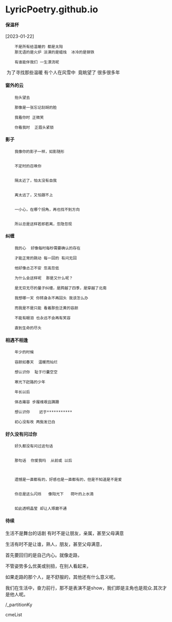 # LyricPoetry.github.io


#### 保温杯 
[2023-01-22]

        不是所有给温暖的 都是太阳
        那无语的是火炉 淡漠的是蜡烛  冰冷的是钢铁

        有谁能伴我们 一生漂流呢
​        为了寻找那些温暖 有个人在风雪中
​        竟眺望了 很多很多年



#### 窗外的云

        抬头望去

        那像是一张忘记刮胡的脸

        我看你时 正微笑

        你看我时  正眉头紧锁

#### 影子

        我像你的影子一样，如影随形


        不定时的召唤你


        隔太近了，怕太没有自我


        离太远了，又怕跟不上


        一小心，在哪个拐角，再也找不到方向


        所以总是这样若即若离，忽隐忽现

#### 纠缠

        我的心  好像每时每秒需要确认的存在 

        才能正常的跳动 每一回的 有问无回 

        他好像忐忑不安 忽高忽低

        为什么会这样呢  那是又什么呢？ 

        是无穷无尽的量子纠缠，是跨越了四季，是穿越了北南

        我想哪一天 你转身永不再回头 我该怎么办

        而我是不是只能 看着那些泛黄的容颜 

        不能有眼泪 也永远不会再有笑容 

        直到生命的尽头

#### 相遇不相逢

        年少的时候  

        容颜如春天  温暖而灿烂

        想认识你  耻于行囊空空  

        寒光下赶路的少年

        年长以后       

        体态雍容 步履维艰且蹒跚

        想认识你    迟于***********                     

        初心没有改 两鬓发已白  





#### 好久没有问过你

        好久都没有问过这句话


        那句话  你爱我吗  从前或 以后



        遗憾是一直都有的，好感也是一直都有的，但是不知道是不是爱


        你总是这么闪烁   像阳光下   荷叶的上水滴


        如此透明晶莹 却让人琢磨不通































#### 待续



生活不是舞台的话剧  有时不是让朋友，亲属，甚至父母满意





生活有时不是让谁，熟人，朋友，甚至父母满意，

首先要回归的是自己内心。就像走路，

不管姿势多么优美或别扭，在别人看起来，

如果走路的那个人，是不舒服的，其他还有什么意义呢。

我们在生活中，奋力前行，那不是表演不是show，我们即是主角也是观众.其次才是他人呢。



/_partitionKy



cmeList